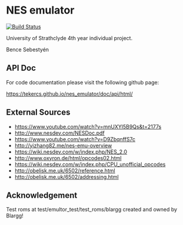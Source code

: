 # NES emulator 
[![Build Status](https://travis-ci.org/Tekercs/nes_emulator.svg?branch=master)](https://travis-ci.org/Tekercs/nes_emulator)

University of Strathclyde 4th year individual project.

Bence Sebestyén

## API Doc
For code documentation please visit the following github page:

https://tekercs.github.io/nes_emulator/doc/api/html/

## External Sources

* https://www.youtube.com/watch?v=mnUXYl5B9Qs&t=2177s
* http://www.nesdev.com/NESDoc.pdf
* https://www.youtube.com/watch?v=D9ZbqnffS7c
* http://yizhang82.me/nes-emu-overview
* https://wiki.nesdev.com/w/index.php/NES_2.0
* http://www.oxyron.de/html/opcodes02.html
* https://wiki.nesdev.com/w/index.php/CPU_unofficial_opcodes
* http://obelisk.me.uk/6502/reference.html
* http://obelisk.me.uk/6502/addressing.html

## Acknowledgement

Test roms at test/emultor_test/test_roms/blargg created and owned
by Blargg! 
